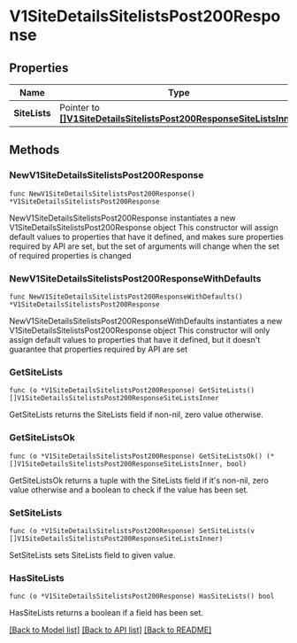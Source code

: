# V1SiteDetailsSitelistsPost200Response

## Properties

Name | Type | Description | Notes
------------ | ------------- | ------------- | -------------
**SiteLists** | Pointer to [**[]V1SiteDetailsSitelistsPost200ResponseSiteListsInner**](V1SiteDetailsSitelistsPost200ResponseSiteListsInner.md) |  | [optional] 

## Methods

### NewV1SiteDetailsSitelistsPost200Response

`func NewV1SiteDetailsSitelistsPost200Response() *V1SiteDetailsSitelistsPost200Response`

NewV1SiteDetailsSitelistsPost200Response instantiates a new V1SiteDetailsSitelistsPost200Response object
This constructor will assign default values to properties that have it defined,
and makes sure properties required by API are set, but the set of arguments
will change when the set of required properties is changed

### NewV1SiteDetailsSitelistsPost200ResponseWithDefaults

`func NewV1SiteDetailsSitelistsPost200ResponseWithDefaults() *V1SiteDetailsSitelistsPost200Response`

NewV1SiteDetailsSitelistsPost200ResponseWithDefaults instantiates a new V1SiteDetailsSitelistsPost200Response object
This constructor will only assign default values to properties that have it defined,
but it doesn't guarantee that properties required by API are set

### GetSiteLists

`func (o *V1SiteDetailsSitelistsPost200Response) GetSiteLists() []V1SiteDetailsSitelistsPost200ResponseSiteListsInner`

GetSiteLists returns the SiteLists field if non-nil, zero value otherwise.

### GetSiteListsOk

`func (o *V1SiteDetailsSitelistsPost200Response) GetSiteListsOk() (*[]V1SiteDetailsSitelistsPost200ResponseSiteListsInner, bool)`

GetSiteListsOk returns a tuple with the SiteLists field if it's non-nil, zero value otherwise
and a boolean to check if the value has been set.

### SetSiteLists

`func (o *V1SiteDetailsSitelistsPost200Response) SetSiteLists(v []V1SiteDetailsSitelistsPost200ResponseSiteListsInner)`

SetSiteLists sets SiteLists field to given value.

### HasSiteLists

`func (o *V1SiteDetailsSitelistsPost200Response) HasSiteLists() bool`

HasSiteLists returns a boolean if a field has been set.


[[Back to Model list]](../README.md#documentation-for-models) [[Back to API list]](../README.md#documentation-for-api-endpoints) [[Back to README]](../README.md)


